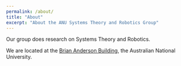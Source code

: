 ```yaml
---
permalink: /about/
title: "About"
excerpt: "About the ANU Systems Theory and Robotics Group"
---
```



Our group does research on Systems Theory and Robotics.

We are located at the <a href='https://www.anu.edu.au/maps#show=29103'>Brian Anderson Building</a>, the Australian National University.
